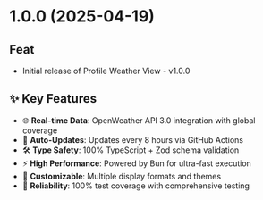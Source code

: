 # 1.0.0 (2025-04-19)

## Feat

- Initial release of Profile Weather View - v1.0.0

## ✨ Key Features

- 🌐 **Real-time Data**: OpenWeather API 3.0 integration with global coverage
- 🔄 **Auto-Updates**: Updates every 8 hours via GitHub Actions
- 🛠️ **Type Safety**: 100% TypeScript + Zod schema validation
- ⚡ **High Performance**: Powered by Bun for ultra-fast execution
- 🎨 **Customizable**: Multiple display formats and themes
- 🧪 **Reliability**: 100% test coverage with comprehensive testing
